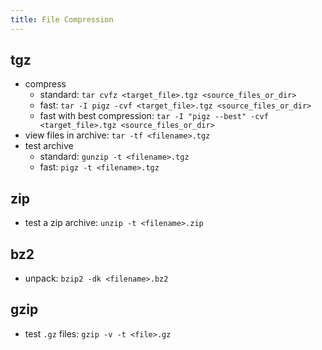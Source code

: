 ```yaml
---
title: File Compression
---
```


## tgz
- compress
  - standard: `tar cvfz <target_file>.tgz <source_files_or_dir>`
  - fast: `tar -I pigz -cvf <target_file>.tgz <source_files_or_dir>`
  - fast with best compression: `tar -I "pigz --best" -cvf <target_file>.tgz <source_files_or_dir>`
- view files in archive: `tar -tf <filename>.tgz`
- test archive
  - standard: `gunzip -t <filename>.tgz`
  - fast: `pigz -t <filename>.tgz`

## zip
- test a zip archive: `unzip -t <filename>.zip`

## bz2
- unpack: `bzip2 -dk <filename>.bz2`

## gzip
- test `.gz` files: `gzip -v -t <file>.gz`
